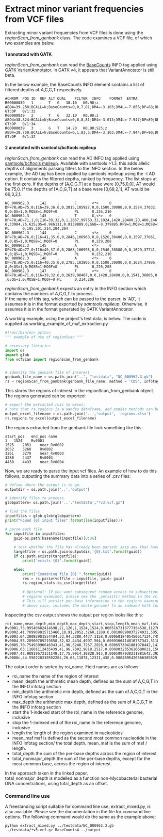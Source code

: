 # Extract minor variant frequencies from VCF files

Extracting minor variant frequencies from VCF files is done using the *regionScan_from_genbank* class.
The code examines a VCF file, of which two examples are below.  
#### 1 annotated with GATK
*regionScan_from_genbank* can read the [BaseCounts](https://software.broadinstitute.org/gatk/documentation/tooldocs/3.8-0/org_broadinstitute_gatk_tools_walkers_annotator_BaseCounts.php) INFO tag applied using [GATK VariantAnnotator](https://software.broadinstitute.org/gatk/documentation/tooldocs/3.8-0/org_broadinstitute_gatk_tools_walkers_annotator_VariantAnnotator.php).
In GATK v4, it appears that VariantAnnotator is still beta.

In the below example, the BaseCounts INFO element contains a list of filtered depths of A,C,G,T respectively.
```
#CHROM	POS	ID	REF	ALT	QUAL	FILTER	INFO	FORMAT	EXTRA
R00000039	1	.	T	G	38.10	K0.90;z	ABQ4=39.250;BCALL=N;BaseCounts=0,0,7,81;DM4=-3.103;DM4L=-7.856;DP=88;DP4=24,3,5,0;DPT4L=-81.656;DZ4=-2.480;DZ4L=-6.927;GC=60.780;MQ=59;MQ4=60;PCALL4=0.000;PCONS4=1.000;SBR=0	GT:DP	0/1:32
R00000039	2	.	T	G	32.10	K0.90;z	ABQ4=38.824;BCALL=N;BaseCounts=0,0,8,81;DM4=-3.013;DM4L=-7.947;DP=89;DP4=26,3,5,0;DPT4L=-82.759;DZ4=-2.408;DZ4L=-7.005;GC=59.620;MQ=59;MQ4=60;PCALL4=0.000;PCONS4=1.000;SBR=0	GT:DP	0/1:34
R00000039	3	.	G	T	14.20	K0.90;S25;z	ABQ4=38.750;BCALL=N;BaseCounts=0,1,83,5;DM4=-3.103;DM4L=-7.944;DP=90;DP4=25,3,4,0;DPT4L=-82.726;DZ4=-2.480;DZ4L=-7.003;GC=60.380;MQ=59;MQ4=60;PCALL4=0.000;PCONS4=1.000;SBR=0	GT:DP	0/1:32
```

#### 2 annotated with samtools/bcftools mpileup
*regionScan_from_genbank* can read the AD INFO tag applied using [samtools/bcftools mpileup](https://samtools.github.io/bcftools/bcftools.html).  Available with samtools >1.3, this adds allelic depths of alignments passing filters to the INFO section.
In the below example, the AD tag has been applied by samtools mpileup using the -t AD option.
It contains the filtered depths, ranked by frequency.  The list stops at the first zero.
If the depths of [A,C,G,T] at a base were [0,75,0,0], AT would be 75,0.
If the depths of [A,C,G,T] at a base were [3,69,2,1], AT would be 69,3,2,1.

```
NC_000962.3     142     .       C       <*>     0       .       DP=78;AD=75,0;I16=39,36,0,0,2815,105927,0,0,1500,30000,0,0,1574,37032,
0,0;QS=1,0;MQSB=1;MQ0F=0        PL      0,226,210
NC_000962.3     143     .       T       G,<*>   0       .       DP=78;AD=71,1,0;I16=39,32,0,1,2657,99753,32,1024,1420,28400,20,400,146
6,33984,25,625;QS=0.986111,0.0138889,0;SGB=-0.379885;RPB=1;MQB=1;MQSB=1;BQB=1;MQ0F=0    PL      0,195,201,214,204,204
NC_000962.3     144     .       C       <*>     0       .       DP=78;AD=76,0;I16=41,35,0,0,2846,106968,0,0,1520,30400,0,0,1597,37061,
0,0;QS=1,0;MQSB=1;MQ0F=0        PL      0,229,208
NC_000962.3     145     .       A       <*>     0       .       DP=78;AD=77,0;I16=40,37,0,0,2863,106995,0,0,1540,30800,0,0,1629,37741,
0,0;QS=1,0;MQSB=1;MQ0F=0        PL      0,232,210
NC_000962.3     146     .       A       <*>     0       .       DP=78;AD=75,0;I16=40,35,0,0,2785,103805,0,0,1500,30000,0,0,1624,37906,
0,0;QS=1,0;MQSB=1;MQ0F=0        PL      0,226,208
NC_000962.3     147     .       T       <*>     0       .       DP=78;AD=71,0;I16=39,32,0,0,2639,98467,0,0,1420,28400,0,0,1541,36005,0
,0;QS=1,0;MQSB=1;MQ0F=0 PL      0,214,206
```

*regionScan_from_genbank* expects an entry in the INFO section which contains the numbers of A,C,G,T to process.    
If the name of this tag, which can be passed to the parser, is 'AD', it assumes it is in the format exported by *samtools mpileup*.
Otherwise, it assumes it is in the format generated by GATK VariantAnnotator.


A working example, using the project's test data, is below.  The code is supplied as working_example_of_maf_extraction.py

```python
#!/usr/bin/env python
""" example of use of regionScan """

# necessary libraries
import os
import glob
from vcfScan import regionScan_from_genbank


# identify the genbank file of interest
genbank_file_name = os.path.join("..", "testdata", "NC_000962.3.gb")
rs = regionScan_from_genbank(genbank_file_name, method = 'CDS', infotag='BaseCounts4')

```

This stores the regions of interest in the regionScan_from_genbank object.
The regions generated can be exported:

```python
# export the extracted rois to excel;
# note that rs.regions is a pandas dataframe, and pandas methods can be called on it;
output_excel_filename = os.path.join('..','output', 'regions.xlsx')
rs.regions.to_excel(output_excel_filename)

```

The regions extracted from the genbank file look something like this:

```
start_pos	end_pos	name
1	1524	Rv0001
1525	2051	near_Rv0002
2052	3260	Rv0002
3261	3279	near_Rv0003
3280	4437	Rv0003
4438	4433	near_Rv0004

```

Now, we are ready to parse the input vcf files.
An example of how to do this follows, outputting the summary data into a series of .csv files:

```python
# define where the output is to go.
outputdir = os.path.join('..','output')

# identify files to process
globpattern= os.path.join('..','testdata',"*v3.vcf.gz")

# find the files
inputfiles = glob.glob(globpattern)
print("Found {0} input files".format(len(inputfiles)))

# parse each file
for inputfile in inputfiles:
    guid=os.path.basename(inputfile)[0:36]
    
    # test whether the file has already been parsed; skip any that have
    targetfile = os.path.join(outputdir,'{0}.txt'.format(guid))
    if os.path.exists(targetfile):
        print('exists {0}'.format(guid))

    else:
        print("Examining file {0} ".format(guid))
        res = rs.parse(vcffile = inputfile, guid= guid)
        rs.region_stats.to_csv(targetfile)
        
        # Optional: If you want subsequent random access to subsections of the
        # regions examined, please see the .persist() method in the vcfScan class.
        # This will persist per-base information in the regions examined (which, in the
        # above case, includes the whole genome) to an indexed hdf5 format.

```


Inspecting the csv output shows the output per region looks like this:
```csv
roi_name,mean_depth,min_depth,max_depth,start,stop,length,mean_maf,total_depth,total_nonmajor_depth
Rv0001,73.99540682414698,21,126,1,1524,1524,0.0005167313777354538,112769,60
Rv0002,41.789909015715466,10,91,2052,3260,1209,0.00108890037274931,50524,47
Rv0003,64.38082901554404,33,94,3280,4437,1158,0.0006818405450617134,74553,52
Rv0004,55.28900709219858,32,82,4434,4997,564,0.0009366414816737341,31183,28
Rv0005,70.75493096646943,41,96,5240,7267,2028,0.0006573041881978442,143491,96
Rv0006,63.11601112435439,41,96,7302,9818,2517,0.0008032353616680821,158863,129
Rv0007,42.90819672131148,17,75,9914,10828,915,0.0005097938211881642,39261,19
Rv0008c,44.550228310502284,26,63,11874,12311,438,0.0004895420366389829,19513,9
```

The output order is sorted by roi_name.
Field names are as follows:

* roi_name the name of the region of interest
* mean_depth the arithmetic mean depth, defined as the sum of A,C,G,T in the INFO infotag section
* min_depth  the arithmetic min depth, defined as the sum of A,C,G,T in the INFO infotag section
* max_depth  the arithmetic max depth, defined as the sum of A,C,G,T in the INFO infotag section
* start the 1-indexed start of the roi_name in the reference genome, inclusive
* stop  the 1-indexed end of the roi_name in the reference genome, inclusive
* length the length of the region examined in nucleotides
* mean_maf  maf is defined as the second most common nucleotide in the INFO infotag section/ the total depth.  mean_maf is the sum of maf / length.
* total_depth the sum of the per-base depths across the region of interest
* total_nonmajor_depth the sum of the per-base depths, except for the most common base, across the region of interest.

In the approach taken in the linked paper,  
total_nonmajor_depth is modelled as a function non-Mycobacterial bacterial DNA concentrations, using total_depth as an offset.

### Command line use
A freestanding script suitable for command line use, extract_mixed.py, is also available.
Please see the documentation in the file for command line options.  The following command would do the same as the example above:

```
python extract_mixed.py ../testdata/NC_000962.3.gb ../testdata/*v3.vcf.gz BaseCounts4 ../output

```

